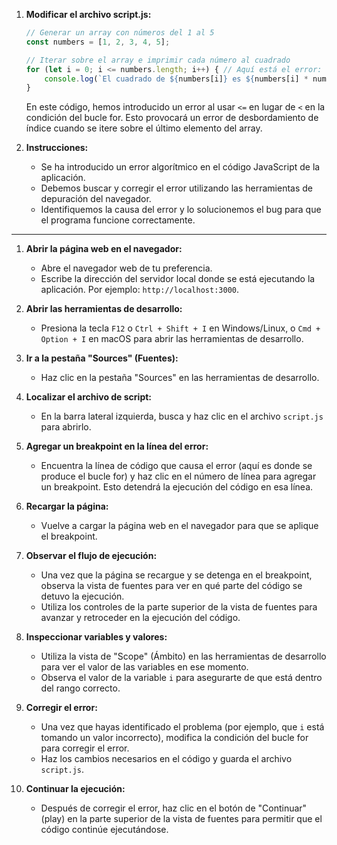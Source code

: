 1. **Modificar el archivo script.js:**
   ```javascript
   // Generar un array con números del 1 al 5
   const numbers = [1, 2, 3, 4, 5];

   // Iterar sobre el array e imprimir cada número al cuadrado
   for (let i = 0; i <= numbers.length; i++) { // Aquí está el error: debería ser i < numbers.length
       console.log(`El cuadrado de ${numbers[i]} es ${numbers[i] * numbers[i]}`);
   }
   ```

   En este código, hemos introducido un error al usar `<=` en lugar de `<` en la condición del bucle for. Esto provocará un error de desbordamiento de índice cuando se itere sobre el último elemento del array.

2. **Instrucciones:**
   - Se ha introducido un error algorítmico en el código JavaScript de la aplicación.
   - Debemos buscar y corregir el error utilizando las herramientas de depuración del navegador.
   - Identifiquemos la causa del error y lo solucionemos el bug para que el programa funcione correctamente.

---

1. **Abrir la página web en el navegador:**
   - Abre el navegador web de tu preferencia.
   - Escribe la dirección del servidor local donde se está ejecutando la aplicación. Por ejemplo: `http://localhost:3000`.

2. **Abrir las herramientas de desarrollo:**
   - Presiona la tecla `F12` o `Ctrl + Shift + I` en Windows/Linux, o `Cmd + Option + I` en macOS para abrir las herramientas de desarrollo.

3. **Ir a la pestaña "Sources" (Fuentes):**
   - Haz clic en la pestaña "Sources" en las herramientas de desarrollo.

4. **Localizar el archivo de script:**
   - En la barra lateral izquierda, busca y haz clic en el archivo `script.js` para abrirlo.

5. **Agregar un breakpoint en la línea del error:**
   - Encuentra la línea de código que causa el error (aquí es donde se produce el bucle for) y haz clic en el número de línea para agregar un breakpoint. Esto detendrá la ejecución del código en esa línea.

6. **Recargar la página:**
   - Vuelve a cargar la página web en el navegador para que se aplique el breakpoint.

7. **Observar el flujo de ejecución:**
   - Una vez que la página se recargue y se detenga en el breakpoint, observa la vista de fuentes para ver en qué parte del código se detuvo la ejecución.
   - Utiliza los controles de la parte superior de la vista de fuentes para avanzar y retroceder en la ejecución del código.

8. **Inspeccionar variables y valores:**
   - Utiliza la vista de "Scope" (Ámbito) en las herramientas de desarrollo para ver el valor de las variables en ese momento.
   - Observa el valor de la variable `i` para asegurarte de que está dentro del rango correcto.

9. **Corregir el error:**
   - Una vez que hayas identificado el problema (por ejemplo, que `i` está tomando un valor incorrecto), modifica la condición del bucle for para corregir el error.
   - Haz los cambios necesarios en el código y guarda el archivo `script.js`.

10. **Continuar la ejecución:**
    - Después de corregir el error, haz clic en el botón de "Continuar" (play) en la parte superior de la vista de fuentes para permitir que el código continúe ejecutándose.
